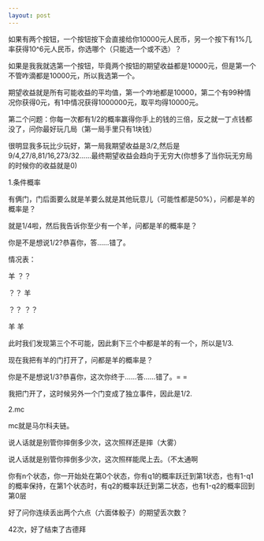 ```yaml
---
layout: post
---
```

如果有两个按钮，一个按钮按下会直接给你10000元人民币，另一个按下有1%几率获得10^6元人民币，你选哪个（只能选一个或不选）？
  
如果是我我就选第一个按钮，毕竟两个按钮的期望收益都是10000元，但是第一个不管咋滴都是10000元，所以我选第一个。
  
期望收益就是所有可能收益的平均值，第一个咋地都是10000，第二个有99种情况你获得0元，有1中情况获得1000000元，取平均得10000元。
  
第二个问题：你每一次都有1/2的概率赢得你手上的钱的三倍，反之就一丁点钱都没了，问你最好玩几局（第一局手里只有1块钱）
  
很明显我多玩比少玩好，第一局我期望收益是3/2,然后是9/4,27/8,81/16,273/32……最终期望收益会趋向于无穷大(你想多了当你玩无穷局的时候你的收益就是0)
  
1.条件概率
  
有俩门，门后面要么就是羊要么就是其他玩意儿（可能性都是50%），问都是羊的概率是？
  
就是1/4啦，然后我告诉你至少有一个羊，问都是羊的概率是？
  
你是不是想说1/2?恭喜你，答……错了。

情况表：
  
羊 ？？
  
？？ 羊
  
？？ ？？
  
羊 羊
  
此时我们发现第三个不可能，因此剩下三个中都是羊的有一个，所以是1/3.
  
现在我把有羊的门打开了，问都是羊的概率是？
  
你是不是想说1/3?恭喜你，这次你终于……答……错了。= =
  
我把门开了，这时候另外一个门变成了独立事件，因此是1/2.
  
2.mc
  
mc就是马尔科夫链。
  
说人话就是别管你摔倒多少次，这次照样还是摔（大雾）
  
说人话就是别管你摔倒多少次，这次照样能爬上去。（不太通啊
  
你有n个状态，你一开始处在第0个状态，你有q1的概率跃迁到第1状态，也有1-q1的概率保持，在第1个状态时，有q2的概率跃迁到第二状态，也有1-q2的概率回到第0层

好了问你连续丢出两个六点（六面体骰子）的期望丢次数？
  
42次，好了结束了古德拜